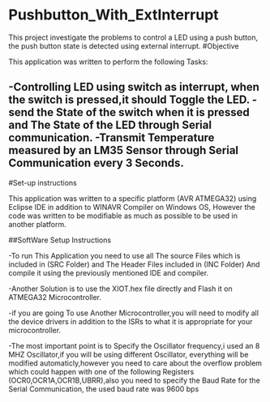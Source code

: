 # Pushbutton_With_ExtInterrupt
This project investigate the problems to control a LED using a push button, the push button state is detected using external interrupt.
#Objective

This application was written to perform the following Tasks:

-Controlling LED using switch as interrupt, when the switch is pressed,it should Toggle the LED.
-send the State of the switch when it is pressed and The State of the LED through Serial communication.
-Transmit Temperature measured by an LM35 Sensor through Serial Communication every 3 Seconds.
----------------------
#Set-up instructions

This application was written to a specific platform (AVR ATMEGA32) using Eclipse IDE in addition to WINAVR Compiler on Windows OS,
However the code was written to be modifiable as much as possible to be used in another platform.

##SoftWare Setup Instructions

-To run This Application you need to use all The source Files which is included in (SRC Folder) and The Header Files included in
(INC Folder) And compile it using the previously mentioned IDE and compiler. 

-Another Solution is to use the XIOT.hex file directly and Flash it on ATMEGA32 Microcontroller.

-if you are going To use Another Microcontroller,you will need to modify all the device drivers in addition to the ISRs to what
it is appropriate for your microcontroller.

-The most important point is to Specify the Oscillator frequency,i used an 8 MHZ Oscillator,if you will be using different Oscillator, everything will
be modified automaticly,however you need to care about the overflow problem which could happen with one of the following Registers
(OCR0,OCR1A,OCR1B,UBRR),also you need to specify the Baud Rate for the Serial Communication, the used baud rate was 9600 bps
   
